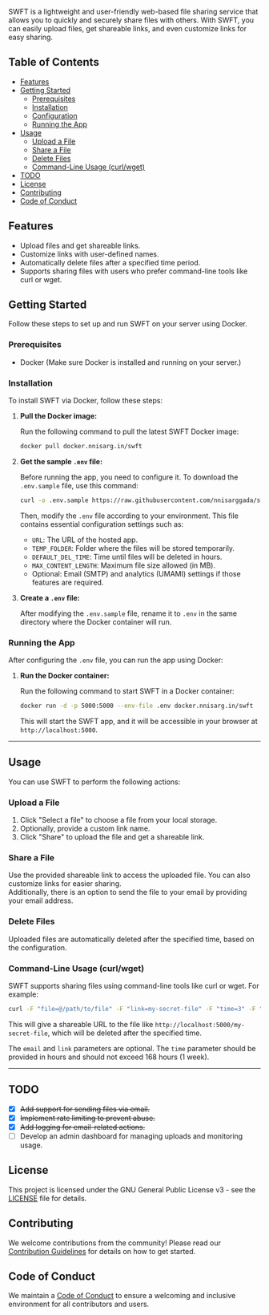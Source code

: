 SWFT is a lightweight and user-friendly web-based file sharing service that allows you to quickly and securely share files with others. With SWFT, you can easily upload files, get shareable links, and even customize links for easy sharing.

## Table of Contents

- [Features](#features)
- [Getting Started](#getting-started)
  - [Prerequisites](#prerequisites)
  - [Installation](#installation)
  - [Configuration](#configuration)
  - [Running the App](#running-the-app)
- [Usage](#usage)
  - [Upload a File](#upload-a-file)
  - [Share a File](#share-a-file)
  - [Delete Files](#delete-files)
  - [Command-Line Usage (curl/wget)](#command-line-usage-curlwget)
- [TODO](#todo)
- [License](#license)
- [Contributing](#contributing)
- [Code of Conduct](#code-of-conduct)

## Features

- Upload files and get shareable links.
- Customize links with user-defined names.
- Automatically delete files after a specified time period.
- Supports sharing files with users who prefer command-line tools like curl or wget.

## Getting Started

Follow these steps to set up and run SWFT on your server using Docker.

### Prerequisites

- Docker (Make sure Docker is installed and running on your server.)

### Installation

To install SWFT via Docker, follow these steps:

1. **Pull the Docker image:**

   Run the following command to pull the latest SWFT Docker image:

   ```bash
   docker pull docker.nnisarg.in/swft
   ```

2. **Get the sample `.env` file:**

   Before running the app, you need to configure it. To download the `.env.sample` file, use this command:

   ```bash
   curl -o .env.sample https://raw.githubusercontent.com/nnisarggada/swft/refs/heads/main/.env.sample
   ```

   Then, modify the `.env` file according to your environment. This file contains essential configuration settings such as:

   - `URL`: The URL of the hosted app.
   - `TEMP_FOLDER`: Folder where the files will be stored temporarily.
   - `DEFAULT_DEL_TIME`: Time until files will be deleted in hours.
   - `MAX_CONTENT_LENGTH`: Maximum file size allowed (in MB).
   - Optional: Email (SMTP) and analytics (UMAMI) settings if those features are required.

3. **Create a `.env` file:**

   After modifying the `.env.sample` file, rename it to `.env` in the same directory where the Docker container will run.

### Running the App

After configuring the `.env` file, you can run the app using Docker:

1. **Run the Docker container:**

   Run the following command to start SWFT in a Docker container:

   ```bash
   docker run -d -p 5000:5000 --env-file .env docker.nnisarg.in/swft
   ```

   This will start the SWFT app, and it will be accessible in your browser at `http://localhost:5000`.

---

## Usage

You can use SWFT to perform the following actions:

### Upload a File

1. Click "Select a file" to choose a file from your local storage.
2. Optionally, provide a custom link name.
3. Click "Share" to upload the file and get a shareable link.

### Share a File

Use the provided shareable link to access the uploaded file. You can also customize links for easier sharing.  
Additionally, there is an option to send the file to your email by providing your email address.

### Delete Files

Uploaded files are automatically deleted after the specified time, based on the configuration.

### Command-Line Usage (curl/wget)

SWFT supports sharing files using command-line tools like curl or wget. For example:

```bash
curl -F "file=@/path/to/file" -F "link=my-secret-file" -F "time=3" -F "email=email@example.com" http://localhost:5000/
```

This will give a shareable URL to the file like `http://localhost:5000/my-secret-file`, which will be deleted after the specified time.

The `email` and `link` parameters are optional. The `time` parameter should be provided in hours and should not exceed 168 hours (1 week).

---

## TODO

- [x] ~~Add support for sending files via email.~~
- [x] ~~Implement rate limiting to prevent abuse.~~
- [x] ~~Add logging for email-related actions.~~
- [ ] Develop an admin dashboard for managing uploads and monitoring usage.

## License

This project is licensed under the GNU General Public License v3 - see the [LICENSE](LICENSE.md) file for details.

## Contributing

We welcome contributions from the community! Please read our [Contribution Guidelines](CONTRIBUTING.md) for details on how to get started.

## Code of Conduct

We maintain a [Code of Conduct](CODE_OF_CONDUCT.md) to ensure a welcoming and inclusive environment for all contributors and users.
